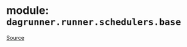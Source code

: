 # module: `dagrunner.runner.schedulers.base`

[Source](../../../../../../opt/hostedtoolcache/Python/3.9.19/x64/lib/python3.9/site-packages/dagrunner/runner/schedulers/base.py#L0)


